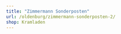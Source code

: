 ```yaml
---
title: "Zimmermann Sonderposten"
url: /oldenburg/zimmermann-sonderposten-2/
shop: Kramladen
---
```


